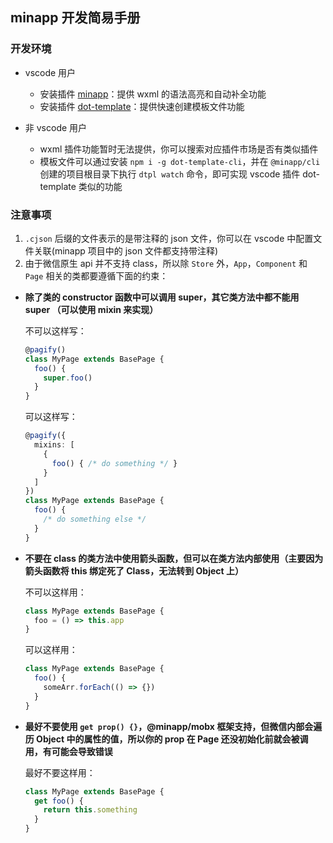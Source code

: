 ## minapp 开发简易手册

### 开发环境

* vscode 用户
  - 安装插件 [minapp](https://marketplace.visualstudio.com/items?itemName=qiu8310.minapp-vscode)：提供 wxml 的语法高亮和自动补全功能
  - 安装插件 [dot-template](https://marketplace.visualstudio.com/items?itemName=qiu8310.dot-template-vscode)：提供快速创建模板文件功能

* 非 vscode 用户
  - wxml 插件功能暂时无法提供，你可以搜索对应插件市场是否有类似插件
  - 模板文件可以通过安装 `npm i -g dot-template-cli`，并在 `@minapp/cli` 创建的项目根目录下执行 `dtpl watch` 命令，即可实现 vscode 插件 dot-template 类似的功能

### 注意事项

1. `.cjson` 后缀的文件表示的是带注释的 json 文件，你可以在 vscode 中配置文件关联(minapp 项目中的 json 文件都支持带注释)
2. 由于微信原生 api 并不支持 class，所以除 `Store` 外，`App`，`Component` 和 `Page` 相关的类都要遵循下面的约束：

  * **除了类的 constructor 函数中可以调用 super，其它类方法中都不能用 super （可以使用 mixin 来实现）**

    不可以这样写：
    ```ts
    @pagify()
    class MyPage extends BasePage {
      foo() {
        super.foo()
      }
    }
    ```

    可以这样写：
    ```ts
    @pagify({
      mixins: [
        {
          foo() { /* do something */ }
        }
      ]
    })
    class MyPage extends BasePage {
      foo() {
        /* do something else */
      }
    }
    ```

  * **不要在 class 的类方法中使用箭头函数，但可以在类方法内部使用（主要因为箭头函数将 this 绑定死了 Class，无法转到 Object 上）**

    不可以这样用：
    ```ts
    class MyPage extends BasePage {
      foo = () => this.app
    }
    ```

    可以这样用：
    ```ts
    class MyPage extends BasePage {
      foo() {
        someArr.forEach(() => {})
      }
    }
    ```

  * **最好不要使用 `get prop() {}`，@minapp/mobx 框架支持，但微信内部会遍历 Object 中的属性的值，所以你的 prop 在 Page 还没初始化前就会被调用，有可能会导致错误**

    最好不要这样用：
    ```ts
    class MyPage extends BasePage {
      get foo() {
        return this.something
      }
    }
    ```
